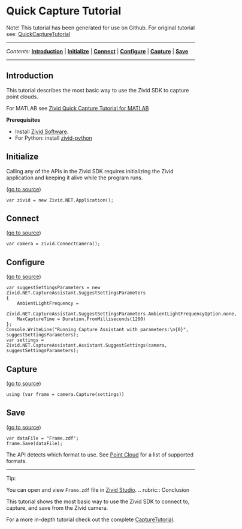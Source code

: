 # Quick Capture Tutorial

Note\! This tutorial has been generated for use on Github. For original
tutorial see:
[QuickCaptureTutorial](https://support.zivid.com/latest/getting-started/quick-capture-tutorial.html)



---

*Contents:*
[**Introduction**](#Introduction) |
[**Initialize**](#Initialize) |
[**Connect**](#Connect) |
[**Configure**](#Configure) |
[**Capture**](#Capture) |
[**Save**](#Save)

---



## Introduction

This tutorial describes the most basic way to use the Zivid SDK to
capture point clouds.

For MATLAB see [Zivid Quick Capture Tutorial for
MATLAB](https://github.com/zivid/zivid-matlab-samples/blob/master/source/Camera/Basic/QuickCaptureTutorial.md)

**Prerequisites**

  - Install [Zivid
    Software](https://support.zivid.com/latest//getting-started/software-installation.html).
  - For Python: install
    [zivid-python](https://github.com/zivid/zivid-python#installation)

## Initialize

Calling any of the APIs in the Zivid SDK requires initializing the Zivid
application and keeping it alive while the program runs.

([go to
source](https://github.com/zivid/zivid-csharp-samples/tree/master//source/Camera/Basic/Capture/Capture.cs#L14))

``` sourceCode cs
var zivid = new Zivid.NET.Application();
```

## Connect

([go to
source](https://github.com/zivid/zivid-csharp-samples/tree/master//source/Camera/Basic/Capture/Capture.cs#L17))

``` sourceCode cs
var camera = zivid.ConnectCamera();
```

## Configure

([go to
source](https://github.com/zivid/zivid-csharp-samples/tree/master//source/Camera/Basic/CaptureAssistant/CaptureAssistant.cs#L21-L29))

``` sourceCode cs
var suggestSettingsParameters = new Zivid.NET.CaptureAssistant.SuggestSettingsParameters
{
	AmbientLightFrequency =
		Zivid.NET.CaptureAssistant.SuggestSettingsParameters.AmbientLightFrequencyOption.none,
	MaxCaptureTime = Duration.FromMilliseconds(1200)
};
Console.WriteLine("Running Capture Assistant with parameters:\n{0}", suggestSettingsParameters);
var settings = Zivid.NET.CaptureAssistant.Assistant.SuggestSettings(camera, suggestSettingsParameters);
```

## Capture

([go to
source](https://github.com/zivid/zivid-csharp-samples/tree/master//source/Camera/Basic/Capture/Capture.cs#L29))

``` sourceCode cs
using (var frame = camera.Capture(settings))
```

## Save

([go to
source](https://github.com/zivid/zivid-csharp-samples/tree/master//source/Camera/Basic/Capture/Capture.cs#L31-L33))

``` sourceCode cs
var dataFile = "Frame.zdf";
frame.Save(dataFile);
```

The API detects which format to use. See [Point
Cloud](https://support.zivid.com/latest//reference-articles/point-cloud-structure-and-output-formats.html)
for a list of supported formats.

-----

Tip:

You can open and view `Frame.zdf` file in [Zivid
Studio](https://support.zivid.com/latest//getting-started/studio-guide.html).
.. rubric:: Conclusion

This tutorial shows the most basic way to use the Zivid SDK to connect
to, capture, and save from the Zivid camera.

For a more in-depth tutorial check out the complete
[CaptureTutorial](https://github.com/zivid/zivid-csharp-samples/tree/master/source/Camera/Basic/CaptureTutorial.md).
